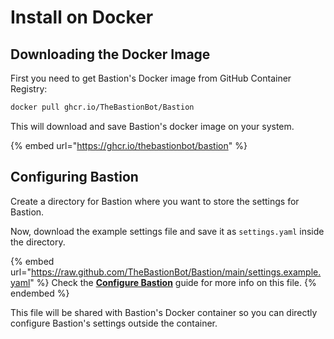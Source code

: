# Install on Docker

## Downloading the Docker Image

First you need to get Bastion's Docker image from GitHub Container Registry:

```bash
docker pull ghcr.io/TheBastionBot/Bastion
```

This will download and save Bastion's docker image on your system.

{% embed url="https://ghcr.io/thebastionbot/bastion" %}

## Configuring Bastion

Create a directory for Bastion where you want to store the settings for Bastion.

Now, download the example settings file and save it as `settings.yaml` inside the directory.

{% embed url="https://raw.github.com/TheBastionBot/Bastion/main/settings.example.yaml" %}
Check the [**Configure Bastion**](../configure/configure-bastion.md) guide for more info on this file.
{% endembed %}

This file will be shared with Bastion's Docker container so you can directly configure Bastion's settings outside the container.
